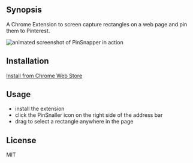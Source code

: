 ## Synopsis

A Chrome Extension to screen capture rectangles on a web page and pin them to Pinterest.

![animated screenshot of PinSnapper in action](https://raw.githubusercontent.com/chrisdanford/PinSnapper/master/docs/screenshot.gif)

## Installation

[Install from Chrome Web Store](https://chrome.google.com/webstore/detail/pinsnapper/edamlpocaepmeldjhppnmadaieeoddba)

## Usage

- install the extension
- click the PinSnaller icon on the right side of the address bar
- drag to select a rectangle anywhere in the page

## License

MIT
